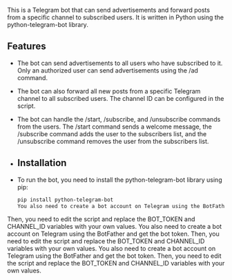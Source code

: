 This is a Telegram bot that can send advertisements and forward posts from a specific channel to subscribed users. It is written in Python using the python-telegram-bot library.
## Features

- The bot can send advertisements to all users who have subscribed to it. Only an authorized user can send advertisements using the /ad command.
- The bot can also forward all new posts from a specific Telegram channel to all subscribed users. The channel ID can be configured in the script.
- The bot can handle the /start, /subscribe, and /unsubscribe commands from the users. The /start command sends a welcome message, the /subscribe command adds the user to the subscribers list, and the /unsubscribe command removes the user from the subscribers list.
- ## Installation

- To run the bot, you need to install the python-telegram-bot library using pip:

  ```bash
  pip install python-telegram-bot
  You also need to create a bot account on Telegram using the BotFather and get the bot token.
Then, you need to edit the script and replace the BOT_TOKEN and CHANNEL_ID variables with your own values.
You also need to create a bot account on Telegram using the BotFather and get the bot token.
Then, you need to edit the script and replace the BOT_TOKEN and CHANNEL_ID variables with your own values.
You also need to create a bot account on Telegram using the BotFather and get the bot token.
Then, you need to edit the script and replace the BOT_TOKEN and CHANNEL_ID variables with your own values.
